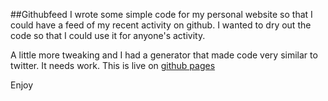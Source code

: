 ##Githubfeed
I wrote some simple code for my personal website so that I could have a feed of my recent activity on github. I wanted to dry out the code so that I could use it for anyone's activity. 

A little more tweaking and I had a generator that made code very similar to twitter. It needs work. This is live on [github pages](http://benruns.github.io/githubfeed/)

Enjoy
